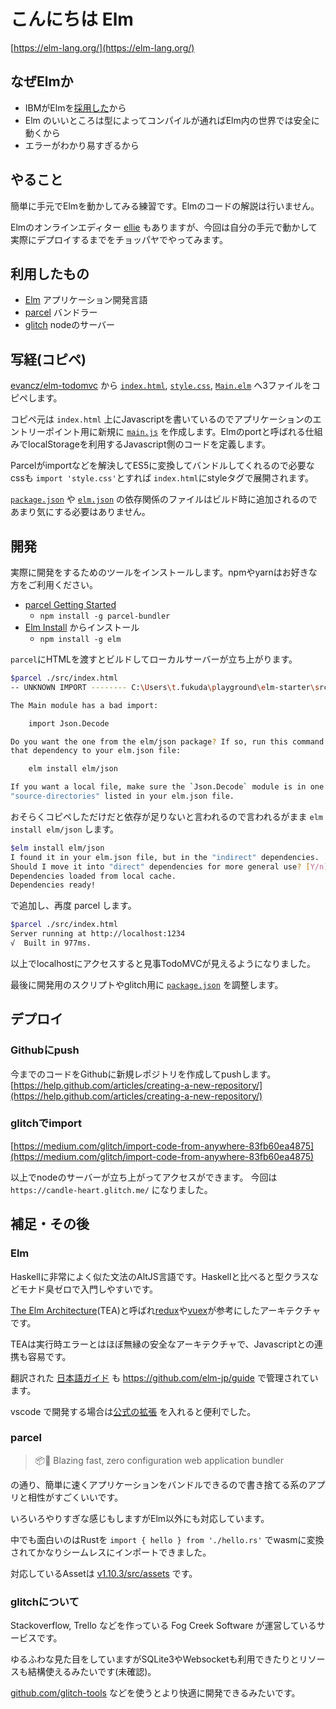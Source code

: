 # こんにちは Elm

[https://elm-lang.org/](https://elm-lang.org/)

## なぜElmか

- IBMがElmを[採用した](https://discourse.elm-lang.org/t/ibm-releases-elm-powered-app/2364)から
- Elm のいいところは型によってコンパイルが通ればElm内の世界では安全に動くから
- エラーがわかり易すぎるから

## やること

簡単に手元でElmを動かしてみる練習です。Elmのコードの解説は行いません。

Elmのオンラインエディター [ellie](https://ellie-app.com/) もありますが、今回は自分の手元で動かして実際にデプロイするまでをチョッパヤでやってみます。

## 利用したもの

- [Elm](https://elm-lang.org/) アプリケーション開発言語
- [parcel](https://parceljs.org/) バンドラー
- [glitch](https://glitch.com/) nodeのサーバー

## 写経(コピペ)

[evancz/elm-todomvc](https://github.com/evancz/elm-todomvc) から [`index.html`](./src/index.html), [`style.css`](./src/style.css), [`Main.elm`](./src/Main.elm) へ3ファイルをコピペします。

コピペ元は `index.html` 上にJavascriptを書いているのでアプリケーションのエントリーポイント用に新規に [`main.js`](./src/main.js) を作成します。Elmのportと呼ばれる仕組みでlocalStorageを利用するJavascript側のコードを定義します。

Parcelがimportなどを解決してES5に変換してバンドルしてくれるので必要なcssも `import 'style.css'`とすれば `index.html`にstyleタグで展開されます。

[`package.json`](./package.json) や [`elm.json`](./elm.json) の依存関係のファイルはビルド時に追加されるのであまり気にする必要はありません。

## 開発

実際に開発をするためのツールをインストールします。npmやyarnはお好きな方をご利用ください。

- [parcel Getting Started](https://parceljs.org/getting_started.html)
  - `npm install -g parcel-bundler`
- [Elm Install](https://guide.elm-lang.org/install.html) からインストール
  - `npm install -g elm`

`parcel`にHTMLを渡すとビルドしてローカルサーバーが立ち上がります。

```sh
$parcel ./src/index.html
-- UNKNOWN IMPORT -------- C:\Users\t.fukuda\playground\elm-starter\src\Main.elm

The Main module has a bad import:

    import Json.Decode

Do you want the one from the elm/json package? If so, run this command to add
that dependency to your elm.json file:

    elm install elm/json

If you want a local file, make sure the `Json.Decode` module is in one of the
"source-directories" listed in your elm.json file.
```

おそらくコピペしただけだと依存が足りないと言われるので言われるがまま `elm install elm/json` します。

```sh
$elm install elm/json
I found it in your elm.json file, but in the "indirect" dependencies.
Should I move it into "direct" dependencies for more general use? [Y/n]: Y
Dependencies loaded from local cache.
Dependencies ready!
```

で追加し、再度 parcel します。

```sh
$parcel ./src/index.html
Server running at http://localhost:1234
√  Built in 977ms.
```

以上でlocalhostにアクセスすると見事TodoMVCが見えるようになりました。

最後に開発用のスクリプトやglitch用に [`package.json`](./package.json) を調整します。

## デプロイ

### Githubにpush

今までのコードをGithubに新規レポジトリを作成してpushします。
[https://help.github.com/articles/creating-a-new-repository/](https://help.github.com/articles/creating-a-new-repository/)

### glitchでimport

[https://medium.com/glitch/import-code-from-anywhere-83fb60ea4875](https://medium.com/glitch/import-code-from-anywhere-83fb60ea4875)

以上でnodeのサーバーが立ち上がってアクセスができます。
今回は `https://candle-heart.glitch.me/` になりました。

## 補足・その後

### Elm

Haskellに非常によく似た文法のAltJS言語です。Haskellと比べると型クラスなどモナド臭ゼロで入門しやすいです。

[The Elm Architecture](https://guide.elm-lang.org/architecture/)(TEA)と呼ばれ[redux](https://redux.js.org/introduction/prior-art#elm)や[vuex](https://vuex.vuejs.org/#what-is-a-state-management-pattern)が参考にしたアーキテクチャです。

TEAは実行時エラーとはほぼ無縁の安全なアーキテクチャで、Javascriptとの連携も容易です。

翻訳された [日本語ガイド](https://guide.elm-lang.jp/architecture/) も https://github.com/elm-jp/guide で管理されています。

vscode で開発する場合は[公式の拡張](https://marketplace.visualstudio.com/items?itemName=sbrink.elm) を入れると便利でした。

### parcel

> 📦🚀 Blazing fast, zero configuration web application bundler

の通り、簡単に速くアプリケーションをバンドルできるので書き捨てる系のアプリと相性がすごくいいです。

いろいろやりすぎな感じもしますがElm以外にも対応しています。

中でも面白いのはRustを `import { hello } from './hello.rs'` でwasmに変換されてかなりシームレスにインポートできました。

対応しているAssetは [v1.10.3/src/assets](https://github.com/parcel-bundler/parcel/tree/v1.10.3/src/assets) です。

### glitchについて

Stackoverflow, Trello などを作っている Fog Creek Software が運営しているサービスです。

ゆるふわな見た目をしていますがSQLite3やWebsocketも利用できたりとリソースも結構使えるみたいです(未確認)。

[github.com/glitch-tools](https://github.com/glitch-tools) などを使うとより快適に開発できるみたいです。

